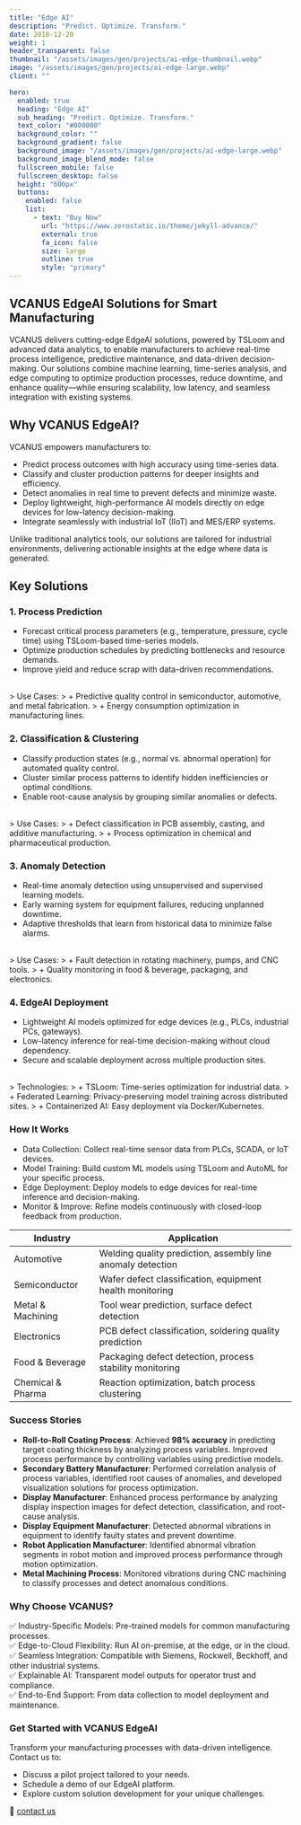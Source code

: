 ```yaml
---
title: "Edge AI"
description: "Predict. Optimize. Transform."
date: 2018-12-20
weight: 1
header_transparent: false
thumbnail: "/assets/images/gen/projects/ai-edge-thumbnail.webp"
image: "/assets/images/gen/projects/ai-edge-large.webp"
client: ""

hero:
  enabled: true
  heading: "Edge AI"
  sub_heading: "Predict. Optimize. Transform."
  text_color: "#000000"
  background_color: ""
  background_gradient: false
  background_image: "/assets/images/gen/projects/ai-edge-large.webp"
  background_image_blend_mode: false
  fullscreen_mobile: false
  fullscreen_desktop: false
  height: "600px"
  buttons:
    enabled: false
    list:
      - text: "Buy Now"
        url: "https://www.zerostatic.io/theme/jekyll-advance/"
        external: true
        fa_icon: false
        size: large
        outline: true
        style: "primary"
---
```


## VCANUS EdgeAI Solutions for Smart Manufacturing

VCANUS delivers cutting-edge EdgeAI solutions, powered by TSLoom and advanced data analytics, to enable manufacturers to achieve real-time process intelligence, predictive maintenance, and data-driven decision-making. Our solutions combine machine learning, time-series analysis, and edge computing to optimize production processes, reduce downtime, and enhance quality—while ensuring scalability, low latency, and seamless integration with existing systems.

## Why VCANUS EdgeAI?

VCANUS empowers manufacturers to:

- Predict process outcomes with high accuracy using time-series data.
- Classify and cluster production patterns for deeper insights and efficiency.
- Detect anomalies in real time to prevent defects and minimize waste.
- Deploy lightweight, high-performance AI models directly on edge devices for low-latency decision-making.
- Integrate seamlessly with industrial IoT (IIoT) and MES/ERP systems.

Unlike traditional analytics tools, our solutions are tailored for industrial environments, delivering actionable insights at the edge where data is generated.

## Key Solutions

### 1. Process Prediction
- Forecast critical process parameters (e.g., temperature, pressure, cycle time) using TSLoom-based time-series models.
- Optimize production schedules by predicting bottlenecks and resource demands.
- Improve yield and reduce scrap with data-driven recommendations.
<br>
> Use Cases:
>    + Predictive quality control in semiconductor, automotive, and metal fabrication.
>    + Energy consumption optimization in manufacturing lines.


### 2. Classification & Clustering
- Classify production states (e.g., normal vs. abnormal operation) for automated quality control.
- Cluster similar process patterns to identify hidden inefficiencies or optimal conditions.
- Enable root-cause analysis by grouping similar anomalies or defects.
<br>
> Use Cases:
>    + Defect classification in PCB assembly, casting, and additive manufacturing.
>    + Process optimization in chemical and pharmaceutical production.


### 3. Anomaly Detection
- Real-time anomaly detection using unsupervised and supervised learning models.
- Early warning system for equipment failures, reducing unplanned downtime.
- Adaptive thresholds that learn from historical data to minimize false alarms.
<br>
> Use Cases:
>    + Fault detection in rotating machinery, pumps, and CNC tools.
>    + Quality monitoring in food & beverage, packaging, and electronics.


### 4. EdgeAI Deployment
- Lightweight AI models optimized for edge devices (e.g., PLCs, industrial PCs, gateways).
- Low-latency inference for real-time decision-making without cloud dependency.
- Secure and scalable deployment across multiple production sites.
<br>
> Technologies:
>    + TSLoom: Time-series optimization for industrial data.
>    + Federated Learning: Privacy-preserving model training across distributed sites.
>    + Containerized AI: Easy deployment via Docker/Kubernetes.

### How It Works
- Data Collection: Collect real-time sensor data from PLCs, SCADA, or IoT devices.
- Model Training: Build custom ML models using TSLoom and AutoML for your specific process.
- Edge Deployment: Deploy models to edge devices for real-time inference and decision-making.
- Monitor & Improve: Refine models continuously with closed-loop feedback from production.

| Industry | Application |
|---|---|
| Automotive | Welding quality prediction, assembly line anomaly detection |
| Semiconductor | Wafer defect classification, equipment health monitoring |
| Metal & Machining | Tool wear prediction, surface defect detection |
| Electronics | PCB defect classification, soldering quality prediction |
| Food & Beverage | Packaging defect detection, process stability monitoring |
| Chemical & Pharma | Reaction optimization, batch process clustering |

### Success Stories 
- **Roll-to-Roll Coating Process**: Achieved **98% accuracy** in predicting target coating thickness by analyzing process variables. Improved process performance by controlling variables using predictive models.
- **Secondary Battery Manufacturer**: Performed correlation analysis of process variables, identified root causes of anomalies, and developed visualization solutions for process optimization.
- **Display Manufacturer**: Enhanced process performance by analyzing display inspection images for defect detection, classification, and root-cause analysis.
- **Display Equipment Manufacturer**: Detected abnormal vibrations in equipment to identify faulty states and prevent downtime.
- **Robot Application Manufacturer**: Identified abnormal vibration segments in robot motion and improved process performance through motion optimization.
- **Metal Machining Process**: Monitored vibrations during CNC machining to classify processes and detect anomalous conditions.

### Why Choose VCANUS?
✅ Industry-Specific Models: Pre-trained models for common manufacturing processes.
<br>
✅ Edge-to-Cloud Flexibility: Run AI on-premise, at the edge, or in the cloud.
<br>
✅ Seamless Integration: Compatible with Siemens, Rockwell, Beckhoff, and other industrial systems.
<br>
✅ Explainable AI: Transparent model outputs for operator trust and compliance.
<br>
✅ End-to-End Support: From data collection to model deployment and maintenance.

### Get Started with VCANUS EdgeAI
Transform your manufacturing processes with data-driven intelligence. Contact us to:
- Discuss a pilot project tailored to your needs.
- Schedule a demo of our EdgeAI platform.
- Explore custom solution development for your unique challenges.

📩 [contact us](mailto:info@vcanus.com)
